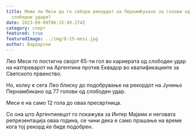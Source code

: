 ```yaml
---
title: Може ли Меси да го собори рекордот на Пернамбукано за голови од директни
  слободни удари?
date: 2023-09-09T06:15:49.274Z
category: спорт
featured: true
featuredImage: ../img/8-15-mesi.jpg
author: Вардарски
---
```

Лео Меси го постигна својот 65-ти гол во кариерата од слободен удар на натпреварот на Аргентина против Еквадор во квалификациите за Светското првенство.

Но, колку е сега Лео блиску до подобрување на рекордот на Јунињо Пернамбикано од 77 голови од слободен удар.

Меси е на само 12 гола до оваа пресвртница.

Со она што Аргентинецот го покажува за Интер Мајами и неговата репрезентација оваа година, се чини дека е само прашање на време кога тој рекорд ќе биде подобрен.